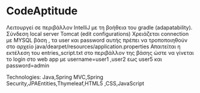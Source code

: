 # CodeAptitude
Λειτουργεί σε περιβάλλον IntelliJ με τη βοήθεια του gradle (adapatability).
Σύνδεση local server Tomcat (edit configurations)
Χρειάζεται connection με MYSQL βάση , τα user και password αυτής πρέπει να τροποποιηθούν στο αρχείο 
java/dearpet/resources/application.properties 
Απαιτείται η εκτέλεση του entries_script.txt στο περιβάλλον της βάσης ώστε να γίνεται το login στο web app με
username=user1 ,user2 εως user5 και password=admin

Technologies:
Java,Spring MVC,Spring Security,JPAEntities,Thymeleaf,HTML5 ,CSS,JavaScript
